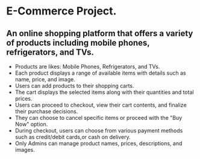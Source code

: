 #  E-Commerce Project. 
## An online shopping platform that offers a variety of products including mobile phones, refrigerators, and TVs.
- Products are likes: Mobile Phones, Refrigerators, and TVs.
- Each product displays a range of available items with details such as name, price, and image.
- Users can add products to their shopping carts.
- The cart displays the selected items along with their quantities and total prices.
- Users can proceed to checkout, view their cart contents, and finalize their purchase decisions.
- They can choose to cancel specific items or proceed with the "Buy Now" option.
- During checkout, users can choose from various payment methods such as credit/debit cards,or cash on delivery.
- Only Admins can manage product names, prices, descriptions, and images.
